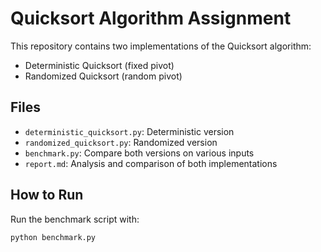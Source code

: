 # Quicksort Algorithm Assignment

This repository contains two implementations of the Quicksort algorithm:
- Deterministic Quicksort (fixed pivot)
- Randomized Quicksort (random pivot)

## Files

- `deterministic_quicksort.py`: Deterministic version
- `randomized_quicksort.py`: Randomized version
- `benchmark.py`: Compare both versions on various inputs
- `report.md`: Analysis and comparison of both implementations

## How to Run

Run the benchmark script with:

```bash
python benchmark.py